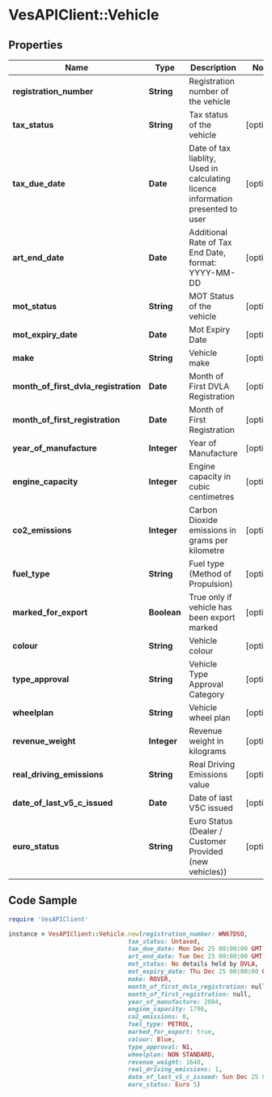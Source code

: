 # VesAPIClient::Vehicle

## Properties

Name | Type | Description | Notes
------------ | ------------- | ------------- | -------------
**registration_number** | **String** | Registration number of the vehicle | 
**tax_status** | **String** | Tax status of the vehicle | [optional] 
**tax_due_date** | **Date** | Date of tax liablity, Used in calculating licence information presented to user | [optional] 
**art_end_date** | **Date** | Additional Rate of Tax End Date, format: YYYY-MM-DD | [optional] 
**mot_status** | **String** | MOT Status of the vehicle | [optional] 
**mot_expiry_date** | **Date** | Mot Expiry Date | [optional] 
**make** | **String** | Vehicle make | [optional] 
**month_of_first_dvla_registration** | **Date** | Month of First DVLA Registration | [optional] 
**month_of_first_registration** | **Date** | Month of First Registration | [optional] 
**year_of_manufacture** | **Integer** | Year of Manufacture | [optional] 
**engine_capacity** | **Integer** | Engine capacity in cubic centimetres | [optional] 
**co2_emissions** | **Integer** | Carbon Dioxide emissions in grams per kilometre | [optional] 
**fuel_type** | **String** | Fuel type (Method of Propulsion) | [optional] 
**marked_for_export** | **Boolean** | True only if vehicle has been export marked | [optional] 
**colour** | **String** | Vehicle colour | [optional] 
**type_approval** | **String** | Vehicle Type Approval Category | [optional] 
**wheelplan** | **String** | Vehicle wheel plan | [optional] 
**revenue_weight** | **Integer** | Revenue weight in kilograms | [optional] 
**real_driving_emissions** | **String** | Real Driving Emissions value | [optional] 
**date_of_last_v5_c_issued** | **Date** | Date of last V5C issued | [optional] 
**euro_status** | **String** | Euro Status (Dealer / Customer Provided (new vehicles)) | [optional] 

## Code Sample

```ruby
require 'VesAPIClient'

instance = VesAPIClient::Vehicle.new(registration_number: WN67DSO,
                                 tax_status: Untaxed,
                                 tax_due_date: Mon Dec 25 00:00:00 GMT 2017,
                                 art_end_date: Tue Dec 25 00:00:00 GMT 2007,
                                 mot_status: No details held by DVLA,
                                 mot_expiry_date: Thu Dec 25 00:00:00 GMT 2008,
                                 make: ROVER,
                                 month_of_first_dvla_registration: null,
                                 month_of_first_registration: null,
                                 year_of_manufacture: 2004,
                                 engine_capacity: 1796,
                                 co2_emissions: 0,
                                 fuel_type: PETROL,
                                 marked_for_export: true,
                                 colour: Blue,
                                 type_approval: N1,
                                 wheelplan: NON STANDARD,
                                 revenue_weight: 1640,
                                 real_driving_emissions: 1,
                                 date_of_last_v5_c_issued: Sun Dec 25 00:00:00 GMT 2016,
                                 euro_status: Euro 5)
```


